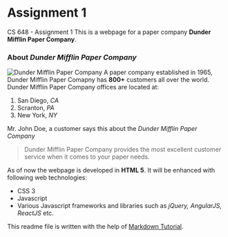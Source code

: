 # Assignment 1
 CS 648 - Assignment 1
  This is a webpage for a paper company **Dunder Mifflin Paper Company**. 
  ### About _Dunder Mifflin Paper Company_
  ![Dunder Mifflin Paper Company](http://net.archbold.k12.oh.us/ahs/web_class/Fall_11/TheOffice_yoder/images/dundermifflin2.jpg)
  A paper company established in 1965, Dunder Mifflin Paper Comapny has **800+** customers all over the world.
  Dunder Mifflin Paper Company offices are located at:
  1. San Diego, _CA_
  2. Scranton, _PA_
  3. New York, _NY_

  Mr. John Doe, a customer says this about the _Dunder Mifflin Paper Company_
  > Dunder Mifflin Paper Company provides the most excellent customer service when it comes to your paper needs.

As of now the webpage is developed in **HTML 5**. It will be enhanced with following web technologies:
* CSS 3
* Javascript
* Various Javascript frameworks and libraries such as _jQuery, AngularJS, ReactJS_ etc.

This readme file is written with the help of [Markdown Tutorial](https://www.markdowntutorial.com).
